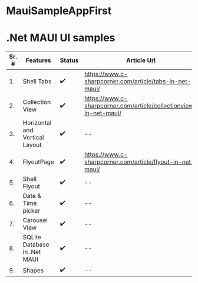 # MauiSampleAppFirst

# .Net MAUI UI samples 

| Sr. #  | Features | Status | Article Url |
| ------------- | ------------- | ------ | ------ |
| 1. | Shell Tabs  |  ✔️ | https://www.c-sharpcorner.com/article/tabs-in-net-maui/ |
| 2. | Collection View |  ✔️ | https://www.c-sharpcorner.com/article/collectionview-in-net-maui/ |
| 3. | Horizontal and Vertical Layout |  ✔️  | --|
| 4. | FlyoutPage  | ✔️ | https://www.c-sharpcorner.com/article/flyout-in-net-maui/ |
| 5. | Shell Flyout | ✔️ | -- |
| 6. | Date & Time picker | ✔️ | -- |
| 7. | Carousel View | ✔️ | -- |
| 8. | SQLite Database in .Net MAUI | ✔️ | -- |
| 9. | Shapes | ✔️ | -- |

